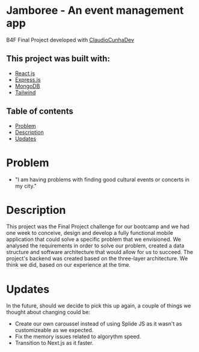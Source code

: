 # Jamboree - An event management app
B4F Final Project developed with [ClaudioCunhaDev](https://github.com/ClaudioCunhaDev)

## This project was built with:
- [React.js](https://react.dev/)
- [Express.js](https://expressjs.com/)
- [MongoDB](https://www.mongodb.com/)
- [Tailwind](https://tailwindcss.com/)

## Table of contents
- [Problem](#problem)
- [Description](#description)
- [Updates](#updates)

# Problem

- "I am having problems with finding good cultural events or concerts in my city."

# Description

This project was the Final Project challenge for our bootcamp and we had one week to conceive, design and develop a fully functional mobile application that could solve a specific problem that we envisioned. 
We analysed the requirements in order to solve our problem, created a data structure and software architecture that would allow for us to succeed. The project's backend was created based on the three-layer architecture.
We think we did, based on our experience at the time.

# Updates
In the future, should we decide to pick this up again, a couple of things we thought about changing could be:
- Create our own caroussel instead of using Splide JS as it wasn't as customizeable as we expected.
- Fix the memory issues related to algorythm speed.
- Transition to Next.js as it faster.
